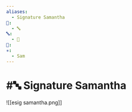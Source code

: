 ```yaml
---
aliases:
  - Signature Samantha
📁:
  - 🔤
🔤:
  - 👤
👤: 
✳️:
  - Sam
---
```

# #🔤 Signature Samantha

![[esig samantha.png]]